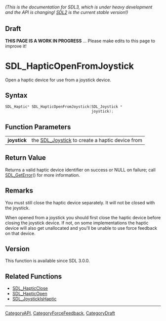 ###### (This is the documentation for SDL3, which is under heavy development and the API is changing! [SDL2](https://wiki.libsdl.org/SDL2/) is the current stable version!)

## Draft

**THIS PAGE IS A WORK IN PROGRESS** ... Please make edits to this page to improve it!
# SDL_HapticOpenFromJoystick

Open a haptic device for use from a joystick device.

## Syntax

```c
SDL_Haptic* SDL_HapticOpenFromJoystick(SDL_Joystick *
                                       joystick);

```

## Function Parameters

|                  |                                                                 |
| ---------------- | --------------------------------------------------------------- |
| **joystick**     | the [SDL_Joystick](SDL_Joystick.md) to create a haptic device from |

## Return Value

Returns a valid haptic device identifier on success or NULL on failure;
call [SDL_GetError](SDL_GetError.md)() for more information.

## Remarks

You must still close the haptic device separately. It will not be closed
with the joystick.

When opened from a joystick you should first close the haptic device before
closing the joystick device. If not, on some implementations the haptic
device will also get unallocated and you'll be unable to use force feedback
on that device.

## Version

This function is available since SDL 3.0.0.

## Related Functions

* [SDL_HapticClose](SDL_HapticClose.md)
* [SDL_HapticOpen](SDL_HapticOpen.md)
* [SDL_JoystickIsHaptic](SDL_JoystickIsHaptic.md)

----
[CategoryAPI](CategoryAPI.md), [CategoryForceFeedback](CategoryForceFeedback.md), [CategoryDraft](CategoryDraft.md)
